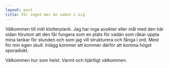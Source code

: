 ```yaml
---
layout: post
title: För inget mer än saken i sig
---
```


Välkommen till mitt klotterplank. Jag har inga avsikter eller mål med den här sidan förutom att den får fungera som en plats för vadän som råkar uppta mina tankar för stunden och som jag vill strukturera och fånga i ord. Mest för min egen skull. Inlägg kommer att kommer därför att komma högst sporadiskt.

Välkommen hur som helst. Varmt och hjärtligt välkommen.
